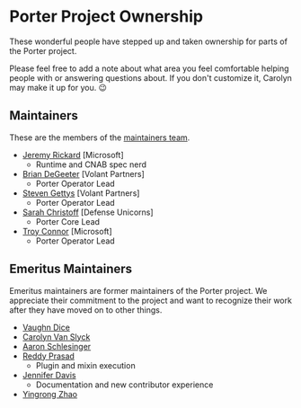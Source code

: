 # Porter Project Ownership

These wonderful people have stepped up and taken ownership for parts of the Porter project.

Please feel free to add a note about what area you feel comfortable helping people with or answering
questions about. If you don't customize it, Carolyn may make it up for you. 😉

## Maintainers

These are the members of the [maintainers team](https://github.com/orgs/getporter/teams/maintainers).

* [Jeremy Rickard](https://github.com/jeremyrickard) [Microsoft]
    * Runtime and CNAB spec nerd
* [Brian DeGeeter](https://github.com/bdegeeter) [Volant Partners]
    * Porter Operator Lead
* [Steven Gettys](https://github.com/sgettys) [Volant Partners]
    * Porter Operator Lead
* [Sarah Christoff](https://github.com/schristoff) [Defense Unicorns]
    * Porter Core Lead 
* [Troy Connor](https://github.com/troy0820) [Microsoft]
    * Porter Operator Lead

## Emeritus Maintainers

Emeritus maintainers are former maintainers of the Porter project.
We appreciate their commitment to the project and want to recognize their work after they have moved on to other things.

* [Vaughn Dice](https://github.com/vdice)
* [Carolyn Van Slyck](https://github.com/carolynvs)
* [Aaron Schlesinger](https://github.com/arschles)
* [Reddy Prasad](https://github.com/dev-drprasad)
    * Plugin and mixin execution
* [Jennifer Davis](https://github.com/iennae)
    * Documentation and new contributor experience
* [Yingrong Zhao](https://github.com/vinozzz)
